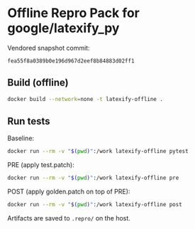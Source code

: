 # Offline Repro Pack for google/latexify_py

Vendored snapshot commit:

    fea55f8a0389b0e196d967d2eef8b84883d02ff1

## Build (offline)

```bash
docker build --network=none -t latexify-offline .
```

## Run tests

Baseline:

```bash
docker run --rm -v "$(pwd)":/work latexify-offline pytest
```

PRE (apply test.patch):

```bash
docker run --rm -v "$(pwd)":/work latexify-offline pre
```

POST (apply golden.patch on top of PRE):

```bash
docker run --rm -v "$(pwd)":/work latexify-offline post
```

Artifacts are saved to `.repro/` on the host.